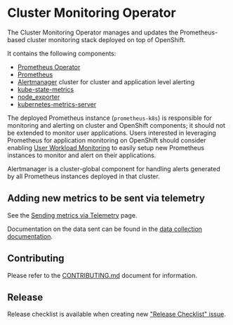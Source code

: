 # Cluster Monitoring Operator

The Cluster Monitoring Operator manages and updates the Prometheus-based cluster monitoring stack deployed on top of OpenShift.

It contains the following components:

* [Prometheus Operator](https://github.com/coreos/prometheus-operator)
* [Prometheus](https://github.com/prometheus/prometheus)
* [Alertmanager](https://github.com/prometheus/alertmanager) cluster for cluster and application level alerting
* [kube-state-metrics](https://github.com/kubernetes/kube-state-metrics)
* [node_exporter](https://github.com/prometheus/node_exporter)
* [kubernetes-metrics-server](https://github.com/openshift/kubernetes-metrics-server)

The deployed Prometheus instance (`prometheus-k8s`) is responsible for monitoring and alerting on cluster and OpenShift components; it should not be extended to monitor user applications. Users interested in leveraging Prometheus for application monitoring on OpenShift should consider enabling [User Workload Monitoring](https://docs.openshift.com/container-platform/latest/observability/monitoring/enabling-monitoring-for-user-defined-projects.html) to easily setup new Prometheus instances to monitor and alert on their applications.

Alertmanager is a cluster-global component for handling alerts generated by all Prometheus instances deployed in that cluster.

## Adding new metrics to be sent via telemetry

See the [Sending metrics via Telemetry](https://rhobs-handbook.netlify.app/products/openshiftmonitoring/telemetry.md/) page.

Documentation on the data sent can be found in the [data collection documentation](Documentation/data-collection.md).

## Contributing
Please refer to the [CONTRIBUTING.md](./CONTRIBUTING.md) document for information.

## Release

Release checklist is available when creating new ["Release Checklist" issue](https://github.com/openshift/cluster-monitoring-operator/issues/new?template=release.md).
